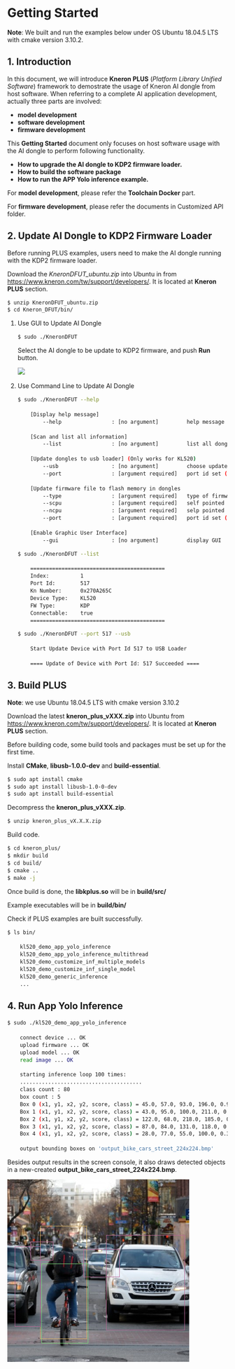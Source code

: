 # Getting Started

**Note**: We built and run the examples below under OS Ubuntu 18.04.5 LTS with cmake version 3.10.2.

## 1. Introduction

In this document, we will introduce **Kneron PLUS** (*Platform Library Unified Software*) framework to demostrate the usage of Kneron AI dongle from host software. When referring to a complete AI application development, actually three parts are involved:

- **model development**
- **software development**
- **firmware development**

This **Getting Started** document only focuses on host software usage with the AI dongle to perform following functionality.

- **How to upgrade the AI dongle to KDP2 firmware loader.**
- **How to build the software package**
- **How to run the APP Yolo inference example.**

For **model development**, please refer the **Toolchain Docker** part.

For **firmware development**, please refer the documents in Customized API folder.

## 2. Update AI Dongle to KDP2 Firmware Loader

Before running PLUS examples, users need to make the AI dongle running with the KDP2 firmware loader.

Download the *KneronDFUT_ubuntu.zip* into Ubuntu in from https://www.kneron.com/tw/support/developers/. It is located at **Kneron PLUS** section.

```bash
$ unzip KneronDFUT_ubuntu.zip
$ cd Kneron_DFUT/bin/
```

1. Use GUI to Update AI Dongle

    ```bash
    $ sudo ./KneronDFUT
    ```

    Select the AI dongle to be update to KDP2 firmware, and push **Run** button.

    ![](./imgs/dfut_upgrade_firmware_loader.png)

2. Use Command Line to Update AI Dongle

    ```bash
    $ sudo ./KneronDFUT --help

        [Display help message]
            --help                : [no argument]         help message

        [Scan and list all information]
            --list                : [no argument]         list all dongles information

        [Update dongles to usb loader] (Only works for KL520)
            --usb                 : [no argument]         choose update to Usb Loader
            --port                : [argument required]   port id set ("all", "auto" or specified multiple port ids "13,537")

        [Update firmware file to flash memory in dongles
            --type                : [argument required]   type of firmware ("KL520" or "KL720")
            --scpu                : [argument required]   self pointed scpu firmware file path (.bin)
            --ncpu                : [argument required]   selp pointed ncpu firmware file path (.bin)
            --port                : [argument required]   port id set ("all", "auto" or specified multiple port ids "13,537")

        [Enable Graphic User Interface]
            --gui                 : [no argument]         display GUI
    ```

    ```bash
    $ sudo ./KneronDFUT --list

        ===========================================
        Index:          1
        Port Id:        517
        Kn Number:      0x270A265C
        Device Type:    KL520
        FW Type:        KDP
        Connectable:    true
        ===========================================
    ```

    ```bash
    $ sudo ./KneronDFUT --port 517 --usb

        Start Update Device with Port Id 517 to USB Loader

        ==== Update of Device with Port Id: 517 Succeeded ====
    ```


## 3. Build PLUS

**Note**: we use Ubuntu 18.04.5 LTS with cmake version 3.10.2

Download the latest **kneron_plus_vXXX.zip** into Ubuntu from <https://www.kneron.com/tw/support/developers/>. It is located at **Kneron PLUS** section.

Before building code, some build tools and packages must be set up for the first time.

Install **CMake**, **libusb-1.0.0-dev** and **build-essential**.

```bash
$ sudo apt install cmake
$ sudo apt install libusb-1.0-0-dev
$ sudo apt install build-essential
```

Decompress the **kneron_plus_vXXX.zip**.

```bash
$ unzip kneron_plus_vX.X.X.zip
```

Build code.

```bash
$ cd kneron_plus/
$ mkdir build
$ cd build/
$ cmake ..
$ make -j
```

Once build is done, the **libkplus.so** will be in **build/src/**

Example executables will be in **build/bin/**

Check if PLUS examples are built successfully.

```bash
$ ls bin/

    kl520_demo_app_yolo_inference
    kl520_demo_app_yolo_inference_multithread
    kl520_demo_customize_inf_multiple_models
    kl520_demo_customize_inf_single_model
    kl520_demo_generic_inference
    ...
```

## 4. Run App Yolo Inference

```bash
$ sudo ./kl520_demo_app_yolo_inference

    connect device ... OK
    upload firmware ... OK
    upload model ... OK
    read image ... OK

    starting inference loop 100 times:
    .......................................
    class count : 80
    box count : 5
    Box 0 (x1, y1, x2, y2, score, class) = 45.0, 57.0, 93.0, 196.0, 0.965018, 0
    Box 1 (x1, y1, x2, y2, score, class) = 43.0, 95.0, 100.0, 211.0, 0.465116, 1
    Box 2 (x1, y1, x2, y2, score, class) = 122.0, 68.0, 218.0, 185.0, 0.997959, 2
    Box 3 (x1, y1, x2, y2, score, class) = 87.0, 84.0, 131.0, 118.0, 0.499075, 2
    Box 4 (x1, y1, x2, y2, score, class) = 28.0, 77.0, 55.0, 100.0, 0.367952, 2

    output bounding boxes on 'output_bike_cars_street_224x224.bmp'

```

Besides output results in the screen console, it also draws detected objects in a new-created **output_bike_cars_street_224x224.bmp**.

![](./imgs/ex_kdp2_tiny_yolo_v3.bmp)
